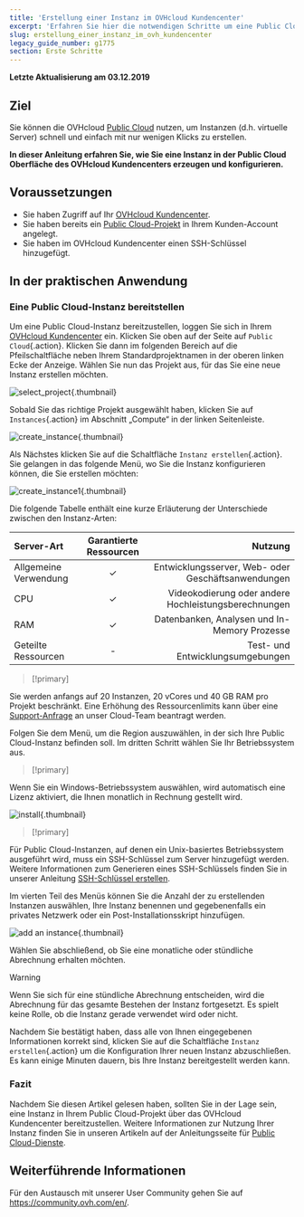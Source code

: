 ```yaml
---
title: 'Erstellung einer Instanz im OVHcloud Kundencenter'
excerpt: 'Erfahren Sie hier die notwendigen Schritte um eine Public Cloud-Instanz zu erstellen'
slug: erstellung_einer_instanz_im_ovh_kundencenter
legacy_guide_number: g1775
section: Erste Schritte
---
```


**Letzte Aktualisierung am 03.12.2019**

## Ziel

Sie können die OVHcloud [Public Cloud](https://www.ovhcloud.com/de/public-cloud/) nutzen, um Instanzen (d.h. virtuelle Server) schnell und einfach mit nur wenigen Klicks zu erstellen.

**In dieser Anleitung erfahren Sie, wie Sie eine Instanz in der Public Cloud Oberfläche des OVHcloud Kundencenters erzeugen und konfigurieren.**

## Voraussetzungen

- Sie haben Zugriff auf Ihr [OVHcloud Kundencenter](https://www.ovh.com/auth/?action=gotomanager).
- Sie haben bereits ein [Public Cloud-Projekt](https://www.ovhcloud.com/de/public-cloud) in Ihrem Kunden-Account angelegt.
- Sie haben im OVHcloud Kundencenter einen SSH-Schlüssel hinzugefügt.


## In der praktischen Anwendung

### Eine Public Cloud-Instanz bereitstellen

Um eine Public Cloud-Instanz bereitzustellen, loggen Sie sich in Ihrem [OVHcloud Kundencenter](https://www.ovh.com/auth/?action=gotomanager&from=https://www.ovh.de/&ovhSubsidiary=de) ein. Klicken Sie oben auf der Seite auf `Public Cloud`{.action}. Klicken Sie dann im folgenden Bereich auf die Pfeilschaltfläche neben Ihrem Standardprojektnamen in der oberen linken Ecke der Anzeige. Wählen Sie nun das Projekt aus, für das Sie eine neue Instanz erstellen möchten.

![select_project](images/select_project.png){.thumbnail}

Sobald Sie das richtige Projekt ausgewählt haben, klicken Sie auf `Instances`{.action} im Abschnitt „Compute“ in der linken Seitenleiste.

![create_instance](images/create_instance.png){.thumbnail}

Als Nächstes klicken Sie auf die Schaltfläche `Instanz erstellen`{.action}. Sie gelangen in das folgende Menü, wo Sie die Instanz konfigurieren können, die Sie erstellen möchten:

![create_instance1](images/create_instance1.png){.thumbnail}

Die folgende Tabelle enthält eine kurze Erläuterung der Unterschiede zwischen den Instanz-Arten:

| Server-Art | Garantierte Ressourcen | Nutzung |
| :---         |     :---:      |          ---: |
| Allgemeine Verwendung   | ✓     | Entwicklungsserver, Web- oder Geschäftsanwendungen    |
| CPU     | ✓       | Videokodierung oder andere Hochleistungsberechnungen      |
| RAM   | ✓     | Datenbanken, Analysen und In-Memory Prozesse    |
| Geteilte Ressourcen    | -       | Test- und Entwicklungsumgebungen      |

> [!primary]
>
Sie werden anfangs auf 20 Instanzen, 20 vCores und 40 GB RAM pro Projekt beschränkt. Eine Erhöhung des Ressourcenlimits kann über eine [Support-Anfrage](https://www.ovh.com/manager/dedicated/index.html#/ticket) an unser Cloud-Team beantragt werden.
>


Folgen Sie dem Menü, um die Region auszuwählen, in der sich Ihre Public Cloud-Instanz befinden soll. Im dritten Schritt wählen Sie Ihr Betriebssystem aus.

> [!primary]
>
Wenn Sie ein Windows-Betriebssystem auswählen, wird automatisch eine Lizenz aktiviert, die Ihnen monatlich in Rechnung gestellt wird.
>

![install](images/os_install.png){.thumbnail}

> [!primary]
>
Für Public Cloud-Instanzen, auf denen ein Unix-basiertes Betriebssystem ausgeführt wird, muss ein SSH-Schlüssel zum Server hinzugefügt werden. Weitere Informationen zum Generieren eines SSH-Schlüssels finden Sie in unserer Anleitung [SSH-Schlüssel erstellen](https://docs.ovh.com/de/public-cloud/create-ssh-keys).
>

Im vierten Teil des Menüs können Sie die Anzahl der zu erstellenden Instanzen auswählen, Ihre Instanz benennen und gegebenenfalls ein privates Netzwerk oder ein Post-Installationsskript hinzufügen.

![add an instance](images/configure_instance.png){.thumbnail}

Wählen Sie abschließend, ob Sie eine monatliche oder stündliche Abrechnung erhalten möchten.

> [!warning]
>
>Wenn Sie sich für eine stündliche Abrechnung entscheiden, wird die Abrechnung für das gesamte Bestehen der Instanz fortgesetzt. Es spielt keine Rolle, ob die Instanz gerade verwendet wird oder nicht.
>


Nachdem Sie bestätigt haben, dass alle von Ihnen eingegebenen Informationen korrekt sind, klicken Sie auf die Schaltfläche `Instanz erstellen`{.action} um die Konfiguration Ihrer neuen Instanz abzuschließen. Es kann einige Minuten dauern, bis Ihre Instanz bereitgestellt werden kann.

### Fazit

Nachdem Sie diesen Artikel gelesen haben, sollten Sie in der Lage sein, eine Instanz in Ihrem Public Cloud-Projekt über das OVHcloud Kundencenter bereitzustellen. Weitere Informationen zur Nutzung Ihrer Instanz finden Sie in unseren Artikeln auf der Anleitungsseite für [Public Cloud-Dienste](https://docs.ovh.com/de/public-cloud).

## Weiterführende Informationen

Für den Austausch mit unserer User Community gehen Sie auf  <https://community.ovh.com/en/>.

